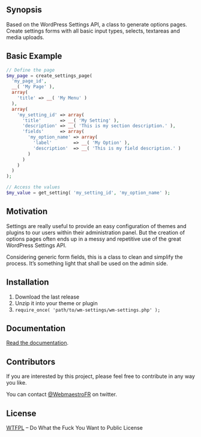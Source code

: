 ## Synopsis

Based on the WordPress Settings API, a class to generate options pages. Create settings forms with all basic input types, selects, textareas and media uploads.

## Basic Example

```php
// Define the page
$my_page = create_settings_page(
  'my_page_id',
  __( 'My Page' ),
  array(
    'title' => __( 'My Menu' )
  ),
  array(
    'my_setting_id' => array(
      'title'       => __( 'My Setting' ),
      'description' => __( 'This is my section description.' ),
      'fields'      => array(
        'my_option_name' => array(
          'label'        => __( 'My Option' ),
          'description'  => __( 'This is my field description.' )
        )
      )
    )
  )
);

// Access the values
$my_value = get_setting( 'my_setting_id', 'my_option_name' );
```

## Motivation

Settings are really useful to provide an easy configuration of themes and plugins to our users within their administration panel. But the creation of options pages often ends up in a messy and repetitive use of the great WordPress Settings API.

Considering generic form fields, this is a class to clean and simplify the process. It’s something light that shall be used on the admin side.

## Installation

1. Download the last release
2. Unzip it into your theme or plugin
3. `require_once( 'path/to/wm-settings/wm-settings.php' );`

## Documentation

[Read the documentation](http://webmaestro.fr/wordpress-settings-api-options-pages/#wm-settings-doc).

## Contributors

If you are interested by this project, please feel free to contribute in any way you like.

You can contact [@WebmaestroFR](https://twitter.com/WebmaestroFR) on twitter.

## License

[WTFPL](http://www.wtfpl.net/) – Do What the Fuck You Want to Public License
